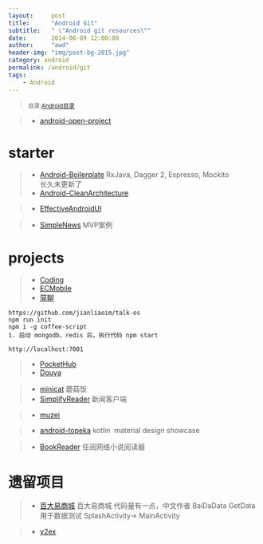 ```yaml
---
layout:     post
title:      "Android Git"
subtitle:   " \"Android git resources\""
date:       2014-06-09 12:00:00
author:     "awd"
header-img: "img/post-bg-2015.jpg"
category: android
permalink: /android/git
tags:
    - Android
---
```

><small>目录:[Android目录](/android/)</small>

> - [android-open-project](https://github.com/Trinea/android-open-project)


# starter

> - [Android-Boilerplate](https://github.com/hitherejoe/Android-Boilerplate) RxJava, Dagger 2, Espresso, Mockito   
长久未更新了
> - [Android-CleanArchitecture](https://github.com/android10/Android-CleanArchitecture)

> - [EffectiveAndroidUI](https://github.com/pedrovgs/EffectiveAndroidUI)

> - [SimpleNews](https://github.com/liuling07/SimpleNews) MVP案例


# projects

> - [Coding](https://github.com/Coding)
> - [ECMobile](https://github.com/GeekZooStudio)
> - [简聊](https://github.com/jianliaoim)

```
https://github.com/jianliaoim/talk-os
npm run init
npm i -g coffee-script
1. 启动 mongodb，redis 后，执行代码 npm start

http://localhost:7001
```

> - [PocketHub](https://github.com/pockethub/PocketHub)
> - [Douya](https://github.com/DreaminginCodeZH/Douya)

> - [minicat](https://github.com/mcxiaoke/minicat) 蘑菇饭
> - [SimplifyReader](https://github.com/chentao0707/SimplifyReader) 新闻客户端

> - [muzei](https://github.com/romannurik/muzei)

> - [android-topeka](https://github.com/googlesamples/android-topeka) kotlin  material design showcase

> - [BookReader](https://github.com/JustWayward/BookReader) 任阅网络小说阅读器



# 遗留项目
> - [百大易商城](https://github.com/safari0825/bdysc) 百大易商城
    代码量有一点，中文作者
    BaiDaData
    GetData用于数据测试
    SplashActivity-> MainActivity

> - [v2ex](https://github.com/kyze8439690/v2ex-daily-android)
